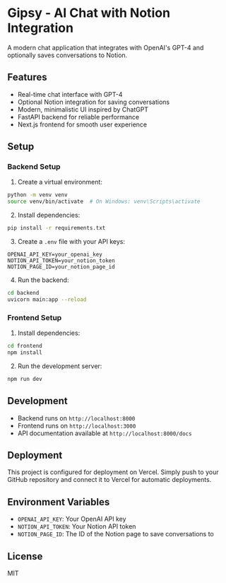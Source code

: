 # Gipsy - AI Chat with Notion Integration

A modern chat application that integrates with OpenAI's GPT-4 and optionally saves conversations to Notion.

## Features

- Real-time chat interface with GPT-4
- Optional Notion integration for saving conversations
- Modern, minimalistic UI inspired by ChatGPT
- FastAPI backend for reliable performance
- Next.js frontend for smooth user experience

## Setup

### Backend Setup

1. Create a virtual environment:
```bash
python -m venv venv
source venv/bin/activate  # On Windows: venv\Scripts\activate
```

2. Install dependencies:
```bash
pip install -r requirements.txt
```

3. Create a `.env` file with your API keys:
```
OPENAI_API_KEY=your_openai_key
NOTION_API_TOKEN=your_notion_token
NOTION_PAGE_ID=your_notion_page_id
```

4. Run the backend:
```bash
cd backend
uvicorn main:app --reload
```

### Frontend Setup

1. Install dependencies:
```bash
cd frontend
npm install
```

2. Run the development server:
```bash
npm run dev
```

## Development

- Backend runs on `http://localhost:8000`
- Frontend runs on `http://localhost:3000`
- API documentation available at `http://localhost:8000/docs`

## Deployment

This project is configured for deployment on Vercel. Simply push to your GitHub repository and connect it to Vercel for automatic deployments.

## Environment Variables

- `OPENAI_API_KEY`: Your OpenAI API key
- `NOTION_API_TOKEN`: Your Notion API token
- `NOTION_PAGE_ID`: The ID of the Notion page to save conversations to

## License

MIT 